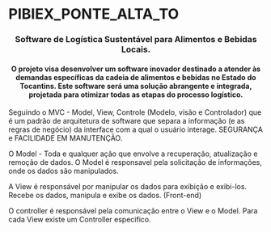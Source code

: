 # PIBIEX_PONTE_ALTA_TO
 <h3 align="center"> Software de Logística Sustentável para Alimentos e Bebidas Locais. </h3>
 
 <h4 align="center">
 O projeto visa desenvolver um software inovador destinado a atender às demandas específicas da cadeia de alimentos e bebidas no Estado do Tocantins. Este software será uma solução abrangente e integrada, projetada para otimizar todas as etapas do processo logístico.
</h4>

<p align="left">
Seguindo o MVC - Model, View, Controle (Modelo, visão e Controlador) que é um padrão de arquitetura de software que separa a informação (e as regras de negócio) da interface com a qual o usuário interage. SEGURANÇA e FACILIDADE EM MANUTENÇÃO.

 O Model - Toda e qualquer ação que envolve a recuperação, atualização e remoção de dados. O Model é responsavel pela solicitação de informações, onde os dados são manipulados.
 
 A View é responsável por manipular os dados para exibição e exibi-los. Recebe os dados, manipula e exibe os dados. (Front-end)

 O controller é responsável pela comunicação entre o View e o Model. Para cada View existe um Controller especifico.

</p>
